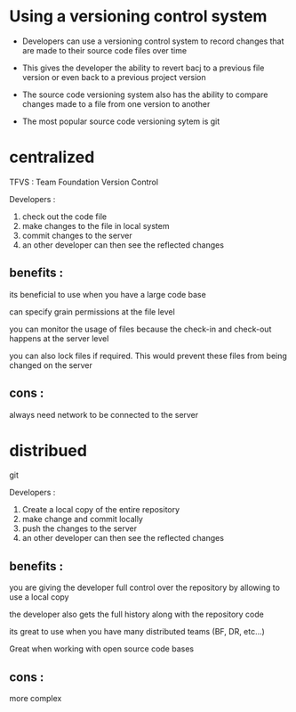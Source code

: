# Using a versioning control system

- Developers can use a versioning control system to record changes that are made to their source code files over time

- This gives the developer the ability to revert bacj to a previous file version or even back to a previous project version

- The source code versioning system also has the ability to compare changes made to a file from one version to another

- The most popular source code versioning sytem is git

# centralized 

TFVS : Team Foundation Version Control

Developers :

1) check out the code file
2) make changes to the file in local system
3) commit changes to the server
4) an other developer can then see the reflected changes

## benefits :

its beneficial to use when you have a large code base

can specify grain permissions at the file level

you can monitor the usage of files because the check-in and check-out happens at the server level

you can also lock files if required. This would prevent these files from being changed on the server

## cons :

always need network to be connected to the server

# distribued

git

Developers :

1) Create a local copy of the entire repository
2) make change and commit locally
3) push the changes to the server
4) an other developer can then see the reflected changes

## benefits :

you are giving the developer full control over the repository by allowing to use a local copy

the developer also gets the full history along with the repository code

its great to use when you have many distributed teams (BF, DR, etc...)

Great when working with open source code bases

## cons :

more complex